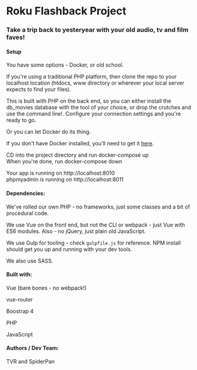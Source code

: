 # Roku Flashback Project

### Take a trip back to yesteryear with your old audio, tv and film faves!

#### Setup
You have some options - Docker, or old school. 

If you're using a traditional PHP platform, then clone the repo to your localhost location (htdocs, www directory or wherever your local server expects to find your files).

This is built with PHP on the back end, so you can either install the db_movies database with the tool of your choice, or drop the crutches and use the command line!. Configure your connection settings and you're ready to go.

Or you can let Docker do its thing.  

If you don't have Docker installed, you'll need to get it [here](http://www.docker.com).

CD into the project directory and run docker-compose up  
When you're done, run docker-compose down

Your app is running on http://localhost:8010  
phpmyadmin is running on http://localhost:8011


#### Dependencies:
We've rolled our own PHP - no frameworks, just some classes and a bit of procedural code.

We use Vue on the front end, but not the CLI or webpack - just Vue with ES6 modules. Also - no jQuery, just plain old JavaScript.

We use Gulp for tooling - check <code>gulpfile.js</code> for reference. NPM install should get you up and running with your dev tools.

We also use SASS.

#### Built with:
Vue (bare bones - no webpack!)

vue-router

Boostrap 4

PHP

JavaScript

#### Authors / Dev Team:
TVR and SpiderPan

